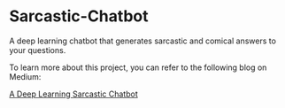 # Sarcastic-Chatbot
A deep learning chatbot that generates sarcastic and comical answers to your questions.


To learn more about this project, you can refer to the following blog on Medium:

[A Deep Learning Sarcastic Chatbot](https://medium.com/@mohamedalihabib7/a-deep-learning-sarcastic-chatbot-4c846bca8fd5)
